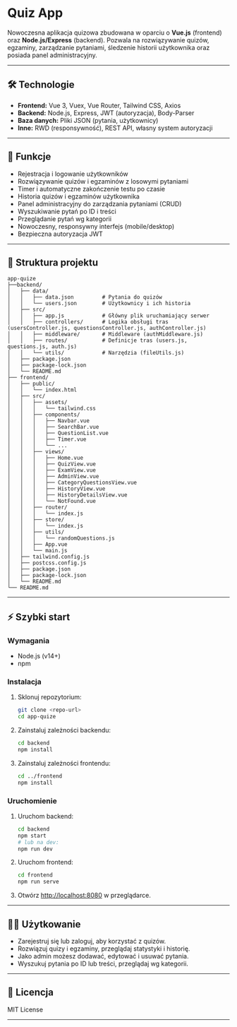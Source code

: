 # Quiz App

Nowoczesna aplikacja quizowa zbudowana w oparciu o **Vue.js** (frontend) oraz **Node.js/Express** (backend). Pozwala na rozwiązywanie quizów, egzaminy, zarządzanie pytaniami, śledzenie historii użytkownika oraz posiada panel administracyjny.

---

## 🛠 Technologie

- **Frontend:** Vue 3, Vuex, Vue Router, Tailwind CSS, Axios
- **Backend:** Node.js, Express, JWT (autoryzacja), Body-Parser
- **Baza danych:** Pliki JSON (pytania, użytkownicy)
- **Inne:** RWD (responsywność), REST API, własny system autoryzacji

---

## 🚀 Funkcje

- Rejestracja i logowanie użytkowników
- Rozwiązywanie quizów i egzaminów z losowymi pytaniami
- Timer i automatyczne zakończenie testu po czasie
- Historia quizów i egzaminów użytkownika
- Panel administracyjny do zarządzania pytaniami (CRUD)
- Wyszukiwanie pytań po ID i treści
- Przeglądanie pytań wg kategorii
- Nowoczesny, responsywny interfejs (mobile/desktop)
- Bezpieczna autoryzacja JWT

---

## 📁 Struktura projektu

```
app-quize
├──backend/
│   ├── data/
│   │   ├── data.json         # Pytania do quizów
│   │   └── users.json        # Użytkownicy i ich historia
│   ├── src/
│   │   ├── app.js            # Główny plik uruchamiający serwer
│   │   ├── controllers/      # Logika obsługi tras (usersController.js, questionsController.js, authController.js)
│   │   ├── middleware/       # Middleware (authMiddleware.js)
│   │   ├── routes/           # Definicje tras (users.js, questions.js, auth.js)
│   │   └── utils/            # Narzędzia (fileUtils.js)
│   ├── package.json
│   ├── package-lock.json
│   └── README.md
├── frontend/
│   ├── public/
│   │   └── index.html
│   ├── src/
│   │   ├── assets/
│   │   │   └── tailwind.css
│   │   ├── components/
│   │   │   ├── Navbar.vue
│   │   │   ├── SearchBar.vue
│   │   │   ├── QuestionList.vue
│   │   │   ├── Timer.vue
│   │   │   └── ...
│   │   ├── views/
│   │   │   ├── Home.vue
│   │   │   ├── QuizView.vue
│   │   │   ├── ExamView.vue
│   │   │   ├── AdminView.vue
│   │   │   ├── CategoryQuestionsView.vue
│   │   │   ├── HistoryView.vue
│   │   │   ├── HistoryDetailsView.vue
│   │   │   └── NotFound.vue
│   │   ├── router/
│   │   │   └── index.js
│   │   ├── store/
│   │   │   └── index.js
│   │   ├── utils/
│   │   │   └── randomQuestions.js
│   │   ├── App.vue
│   │   └── main.js
│   ├── tailwind.config.js
│   ├── postcss.config.js
│   ├── package.json
│   ├── package-lock.json
│   └── README.md
└── README.md
```

---

## ⚡️ Szybki start

### Wymagania

- Node.js (v14+)
- npm

### Instalacja

1. Sklonuj repozytorium:

   ```bash
   git clone <repo-url>
   cd app-quize
   ```

2. Zainstaluj zależności backendu:

   ```bash
   cd backend
   npm install
   ```

3. Zainstaluj zależności frontendu:
   ```bash
   cd ../frontend
   npm install
   ```

### Uruchomienie

1. Uruchom backend:

   ```bash
   cd backend
   npm start
   # lub na dev:
   npm run dev
   ```

2. Uruchom frontend:

   ```bash
   cd frontend
   npm run serve
   ```

3. Otwórz [http://localhost:8080](http://localhost:8080) w przeglądarce.

---

## 🧑‍💻 Użytkowanie

- Zarejestruj się lub zaloguj, aby korzystać z quizów.
- Rozwiązuj quizy i egzaminy, przeglądaj statystyki i historię.
- Jako admin możesz dodawać, edytować i usuwać pytania.
- Wyszukuj pytania po ID lub treści, przeglądaj wg kategorii.

---

## 📜 Licencja

MIT License

---
